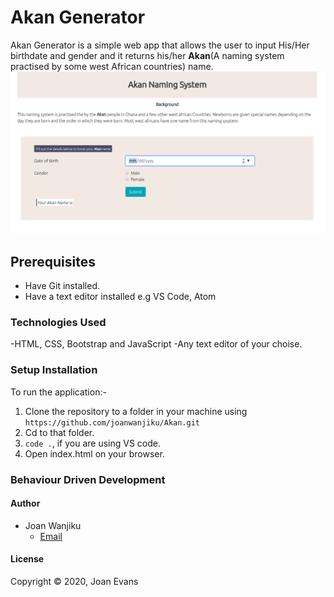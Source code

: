 # Akan Generator
Akan Generator is a simple web app that allows the user to input His/Her birthdate and gender and it returns his/her **Akan**(A naming system practised by some west African countries) name.
![Image of Web app](./images/ak.png)
## Prerequisites
- Have Git installed.
- Have a text editor installed e.g VS Code, Atom
### Technologies Used
-HTML, CSS, Bootstrap and JavaScript
-Any text editor of your choise.
### Setup Installation
To run the application:-
1. Clone the repository to a folder in your machine using `https://github.com/joanwanjiku/Akan.git`
2. Cd to that folder.
3. `code .`, if you are using VS code.
4. Open index.html on your browser.
### Behaviour Driven Development

#### Author
- Joan Wanjiku
    - [Email](joanevans18@gmail.com)
#### License
Copyright &copy; 2020, Joan Evans
